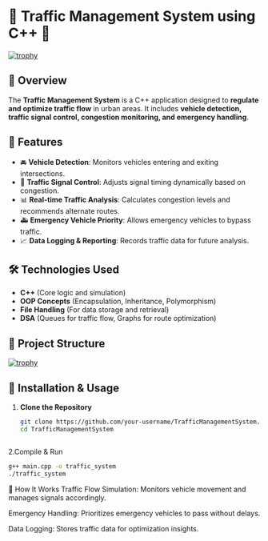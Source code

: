# 🚦 Traffic Management System using C++ 🚦

[![trophy](https://github-profile-trophy.vercel.app/?username=OneTeraByte7&title=Stars,Followers,Commits,Repositories,MultipleLang,PullRequest&theme=onedark)](https://github.com/ryo-ma/github-profile-trophy)


## 📌 Overview
The **Traffic Management System** is a C++ application designed to **regulate and optimize traffic flow** in urban areas. It includes **vehicle detection, traffic signal control, congestion monitoring, and emergency handling**.

## 🚀 Features
- 🚘 **Vehicle Detection**: Monitors vehicles entering and exiting intersections.
- 🚦 **Traffic Signal Control**: Adjusts signal timing dynamically based on congestion.
- 📊 **Real-time Traffic Analysis**: Calculates congestion levels and recommends alternate routes.
- 🚑 **Emergency Vehicle Priority**: Allows emergency vehicles to bypass traffic.
- 📈 **Data Logging & Reporting**: Records traffic data for future analysis.

## 🛠️ Technologies Used
- **C++** (Core logic and simulation)
- **OOP Concepts** (Encapsulation, Inheritance, Polymorphism)
- **File Handling** (For data storage and retrieval)
- **DSA** (Queues for traffic flow, Graphs for route optimization)

## 📂 Project Structure

[![trophy](https://github-profile-trophy.vercel.app/?username=OneTeraByte7&title=Stars,Followers,Commits,Repositories,MultipleLang,PullRequest&theme=onedark)](https://github.com/ryo-ma/github-profile-trophy)


## 🔧 Installation & Usage
1. **Clone the Repository**
   ```sh
   git clone https://github.com/your-username/TrafficManagementSystem.git
   cd TrafficManagementSystem
  ```
```
2.Compile & Run
```sh
g++ main.cpp -o traffic_system
./traffic_system
```
🎯 How It Works
Traffic Flow Simulation: Monitors vehicle movement and manages signals accordingly.

Emergency Handling: Prioritizes emergency vehicles to pass without delays.

Data Logging: Stores traffic data for optimization insights.
